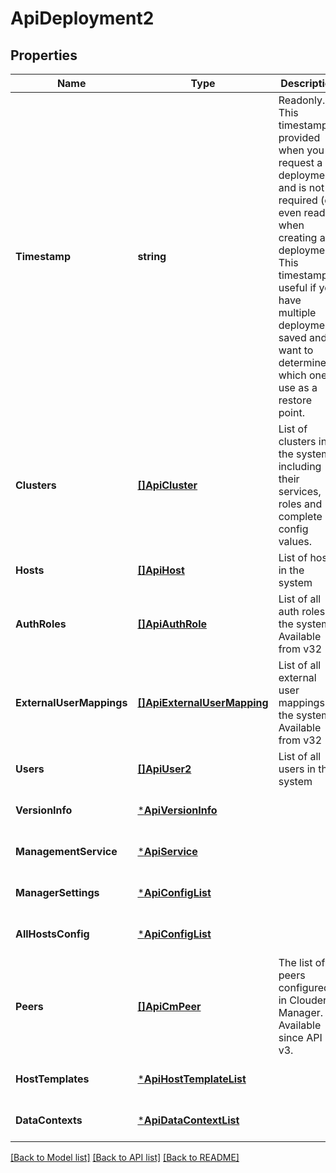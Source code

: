# ApiDeployment2

## Properties
Name | Type | Description | Notes
------------ | ------------- | ------------- | -------------
**Timestamp** | **string** | Readonly. This timestamp is provided when you request a deployment and is not required (or even read) when creating a deployment. This timestamp is useful if you have multiple deployments saved and want to determine which one to use as a restore point. | [optional] [default to null]
**Clusters** | [**[]ApiCluster**](ApiCluster.md) | List of clusters in the system including their services, roles and complete config values. | [optional] [default to null]
**Hosts** | [**[]ApiHost**](ApiHost.md) | List of hosts in the system | [optional] [default to null]
**AuthRoles** | [**[]ApiAuthRole**](ApiAuthRole.md) | List of all auth roles in the system Available from v32 | [optional] [default to null]
**ExternalUserMappings** | [**[]ApiExternalUserMapping**](ApiExternalUserMapping.md) | List of all external user mappings in the system Available from v32 | [optional] [default to null]
**Users** | [**[]ApiUser2**](ApiUser2.md) | List of all users in the system | [optional] [default to null]
**VersionInfo** | [***ApiVersionInfo**](ApiVersionInfo.md) |  | [optional] [default to null]
**ManagementService** | [***ApiService**](ApiService.md) |  | [optional] [default to null]
**ManagerSettings** | [***ApiConfigList**](ApiConfigList.md) |  | [optional] [default to null]
**AllHostsConfig** | [***ApiConfigList**](ApiConfigList.md) |  | [optional] [default to null]
**Peers** | [**[]ApiCmPeer**](ApiCmPeer.md) | The list of peers configured in Cloudera Manager. Available since API v3. | [optional] [default to null]
**HostTemplates** | [***ApiHostTemplateList**](ApiHostTemplateList.md) |  | [optional] [default to null]
**DataContexts** | [***ApiDataContextList**](ApiDataContextList.md) |  | [optional] [default to null]

[[Back to Model list]](../README.md#documentation-for-models) [[Back to API list]](../README.md#documentation-for-api-endpoints) [[Back to README]](../README.md)

